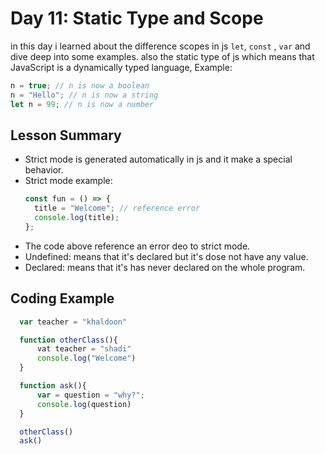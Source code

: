 # Day 11: Static Type and Scope

in this day i learned about the difference scopes in js `let`, `const` , `var`
and dive deep into some examples.
also the static type of js which means that JavaScript is a dynamically typed language,
Example:

```javascript
n = true; // n is now a boolean
n = "Hello"; // n is now a string
let n = 99; // n is now a number
```

## Lesson Summary

- Strict mode is generated automatically in js and it make a special behavior.
- Strict mode example:
  ```javascript
  const fun = () => {
    title = "Welcome"; // reference error
    console.log(title);
  };
  ```
- The code above reference an error deo to strict mode.
- Undefined: means that it's declared but it's dose not have any value.
- Declared: means that it's has never declared on the whole program.

## Coding Example

```javascript
  var teacher = "khaldoon"

  function otherClass(){
      vat teacher = "shadi"
      console.log("Welcome")
  }

  function ask(){
      var = question = "why?";
      console.log(question)
  }

  otherClass()
  ask()

```
